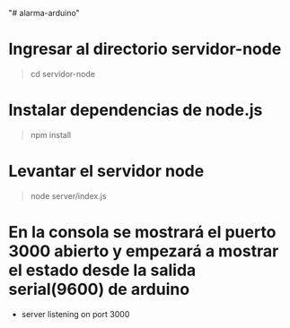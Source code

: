 "# alarma-arduino" 
# Ingresar al directorio servidor-node
> cd servidor-node

# Instalar dependencias de node.js
> npm install

# Levantar el servidor node
> node server/index.js

# En la consola se mostrará el puerto 3000 abierto y empezará a mostrar el estado desde la salida serial(9600) de arduino
- server listening on port 3000
